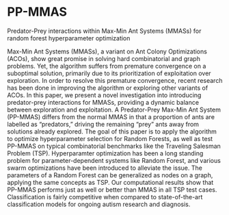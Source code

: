 # PP-MMAS
Predator-Prey interactions within Max-Min Ant Systems (MMASs) for random forest hyperparameter optimization

Max-Min Ant Systems (MMASs), a variant on Ant Colony Optimizations (ACOs), show great promise in solving hard combinatorial and graph problems. Yet, the algorithm suffers from premature convergence on a suboptimal solution, primarily due to its prioritization of exploitation over exploration. In order to resolve this premature convergence, recent research has been done in improving the algorithm or exploring other variants of ACOs. In this paper, we present a novel investigation into introducing predator-prey interactions for MMASs, providing a dynamic balance between exploration and exploitation. A Predator-Prey Max-Min Ant System (PP-MMAS) differs from the normal MMAS in that a proportion of ants are labelled as “predators,” driving the remaining “prey” ants away from solutions already explored. The goal of this paper is to apply the algorithm to optimize hyperparameter selection for Random Forests, as well as test PP-MMAS on typical combinatorial benchmarks like the Traveling Salesman Problem (TSP). Hyperparamter optimization has been a long standing problem for parameter-dependent systems like Random Forest, and various swarm optimizations have been introduced to alleviate the issue. The parameters of a Random Forest can be generalized as nodes on a graph, applying the same concepts as TSP. Our computational results show that PP-MMAS performs just as well or better than MMAS in all TSP test cases. Classification is fairly competitive when compared to state-of-the-art classification models for ongoing autism research and diagnosis.

